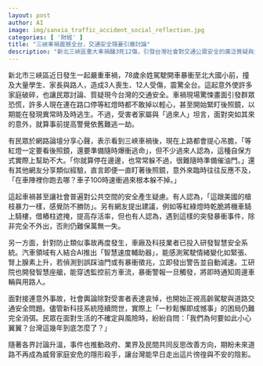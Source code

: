```yaml
---
layout: post
author: AI
image: img/sanxia_traffic_accident_social_reflection.jpg
categories: [ '財經' ]
title: "三峽車禍震撼全台，交通安全隱憂引爆討論"
description: "新北三峽區重大車禍釀3死12傷，引發台灣社會對交通公眾安全的廣泛質疑與焦慮。事件現場驚悚畫面讓民眾日常出行充滿恐懼，網友熱議自保難度，認為難以防範突發意外。產業界積極推動智慧防暴衝技術，期盼降低高齡駕駛與暴衝意外風險。全台社會籠罩疑慮與反思氛圍，政府與民間齊籌對策，盼還給家庭安穩的生活環境。"
---
```

新北市三峽區近日發生一起嚴重車禍，78歲余姓駕駛開車暴衝至北大國小前，撞及大量學生、家長與路人，造成3人喪生、12人受傷，震驚全台。這起意外使許多家庭破碎，也讓民眾討論、質疑現今台灣的交通安全。車禍現場驚悚畫面引發群眾恐慌，許多人現在連在路口停等紅燈時都不敢掉以輕心，甚至開始緊盯後照鏡，以期能在發現異常時及時逃生。不過，受害者家屬與「過來人」坦言，面對突如其來的意外，就算事前提高警覺依舊難逃一劫。

有民眾於網路論壇分享心聲，表示看到三峽車禍後，現在上路都會提心吊膽，「等紅燈一定要看後照鏡，還要準備隨時爆衝逃命」，但不少過來人認為，這種自保方式實際上幫助不大。「你就算停在邊邊，也常常躲不過，很難隨時準備催油門。」還有其他網友分享類似經驗，直言即便一直盯著後照鏡，意外來臨時往往反應不及，「在車陣裡你跑去哪？車子100時速衝過來根本躲不掉。」

這起車禍甚至讓社會普遍對公共空間的安全產生疑慮。有人認為，「這跟美國的槍枝暴力一樣，感覺防不勝防」。另有網友提出建議，例如等紅綠燈時乾脆將機車騎上騎樓，借樁柱遮掩，提高存活率，但也有人認為，遇到這樣的突發暴衝事件，除非完全不外出，否則仍難保萬無一失。

另一方面，針對防止類似事故再度發生，車廠及科技業者已投入研發智慧安全系統。汽車領域有人結合AI推出「智慧速度輔助器」，能感測駕駛情緒變化如緊張、腎上腺素上升，若偵測到誤踩油門或有暴衝徵兆，立即發出警告並自動減速。工研院也開發智慧座艙，能穿透監控前方車流，暴衝警報一旦觸發，將即時通知周邊車輛與用路人。

面對接連意外事故，社會輿論除對受害者表達哀悼，也開始正視高齡駕駛與道路交通安全問題。儘管新科技系統陸續問世，實際上「一秒鬆懈即成憾事」的困局仍難完全消弭。民眾在面對生活的不確定與風險時，紛紛自問：「我們為何要如此小心翼翼？台灣這幾年到底怎麼了？」

隨著各界討論升溫，事件也推動政府、業界及民間共同反思改善方向，期盼未來道路不再成為威脅家庭安危的隱形殺手，讓台灣能早日走出這片徬徨與不安的陰影。